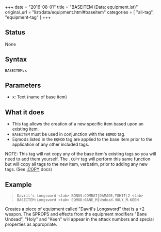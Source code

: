 +++
date = "2016-08-01"
title = "BASEITEM (Data: equipment.lst)"
original_url = "list/data/equipment.html#baseitem"
categories = [ "all-tag", "equipment-tag" ]
+++

## Status

None

## Syntax

`BASEITEM:x`

## Parameters

-   x: Text (name of base item)



What it does
------------

-   This tag allows the creation of a new specific item based upon an
    existing item.
-   `BASEITEM` must be used in conjunction with the `EQMOD` tag.
-   Eqmods listed in the `EQMOD` tag are applied to the base item prior
    to the application of any other included tags.

NOTE: This tag will not copy any of the base item's existing tags so you
will need to add them yourself. The `.COPY` tag will perform this same
function but will copy all tags to the new item, verbatim, prior to
adding any new tags. (See [.COPY](/list/global/other/copy.html) docs)

Example
-------

> `Davril's Longsword <tab> BONUS:COMBAT|DAMAGE,TOHIT|2 <tab> BASEITEM:Longsword <tab> EQMOD:BANE_M|Undead.HOLY_M.KEEN`

Creates a piece of equipment called "Davril's Longsword" that is a +2
weapon. The SPROPS and effects from the equipment modifiers "Bane
Undead", "Holy" and "Keen" will appear in the attack numbers and special
properties as appropriate.

